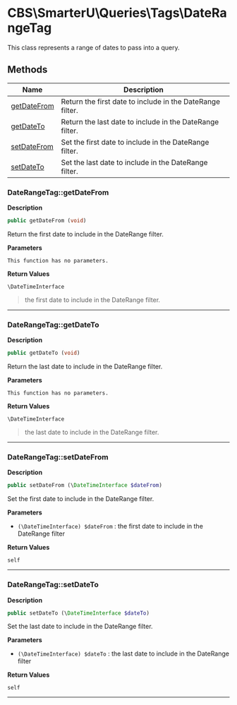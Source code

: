 # CBS\SmarterU\Queries\Tags\DateRangeTag  

This class represents a range of dates to pass into a query.





## Methods

| Name | Description |
|------|-------------|
|[getDateFrom](#daterangetaggetdatefrom)|Return the first date to include in the DateRange filter.|
|[getDateTo](#daterangetaggetdateto)|Return the last date to include in the DateRange filter.|
|[setDateFrom](#daterangetagsetdatefrom)|Set the first date to include in the DateRange filter.|
|[setDateTo](#daterangetagsetdateto)|Set the last date to include in the DateRange filter.|




### DateRangeTag::getDateFrom  

**Description**

```php
public getDateFrom (void)
```

Return the first date to include in the DateRange filter. 

 

**Parameters**

`This function has no parameters.`

**Return Values**

`\DateTimeInterface`

> the first date to include in the DateRange filter.


<hr />


### DateRangeTag::getDateTo  

**Description**

```php
public getDateTo (void)
```

Return the last date to include in the DateRange filter. 

 

**Parameters**

`This function has no parameters.`

**Return Values**

`\DateTimeInterface`

> the last date to include in the DateRange filter.


<hr />


### DateRangeTag::setDateFrom  

**Description**

```php
public setDateFrom (\DateTimeInterface $dateFrom)
```

Set the first date to include in the DateRange filter. 

 

**Parameters**

* `(\DateTimeInterface) $dateFrom`
: the first date to include in the DateRange filter  

**Return Values**

`self`




<hr />


### DateRangeTag::setDateTo  

**Description**

```php
public setDateTo (\DateTimeInterface $dateTo)
```

Set the last date to include in the DateRange filter. 

 

**Parameters**

* `(\DateTimeInterface) $dateTo`
: the last date to include in the DateRange filter  

**Return Values**

`self`




<hr />

